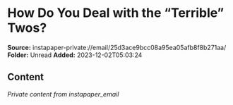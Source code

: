 # How Do You Deal with the “Terrible” Twos?

**Source:** instapaper-private://email/25d3ace9bcc08a95ea05afb8f8b271aa/
**Folder:** Unread
**Added:** 2023-12-02T05:03:24




## Content
*Private content from instapaper_email*
